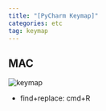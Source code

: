 ```yaml
---
title: "[PyCharm Keymap]"
categories: etc
tag: keymap
---
```


## MAC
![keymap](https://user-images.githubusercontent.com/26542094/94704654-1bf78880-037b-11eb-9be9-d25a4d0f42b7.png)
* find+replace: cmd+R
